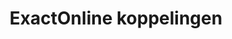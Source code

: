 ---
title: ExactOnline koppelingen
key: exactonline
image: /images/@stock/Logos/exactonline-koppelingen.png
link_to: /koppelingen/exactonline
klass: boekhoud 
layout: koppelingen
referral-url: https://www.exact.com/nl/exact-online/prijzen/proefabonnement/

excerpt: Met onze ExactOnline boekhoudkoppelingen is je administratie altijd op orde. Probeer nu! Bespaar veel tijd met een Exact Online koppeling of API koppelingen.
---